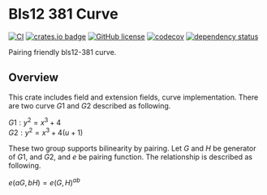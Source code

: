 # Bls12 381 Curve 
[![CI](https://github.com/KogarashiNetwork/bls12_381/actions/workflows/ci.yml/badge.svg)](https://github.com/KogarashiNetwork/bls12_381/actions/workflows/ci.yml) [![crates.io badge](https://img.shields.io/crates/v/zero-bls12-381.svg)](https://crates.io/crates/zero-bls12-381) [![GitHub license](https://img.shields.io/badge/license-GPL3%2FApache2-blue)](#LICENSE) [![codecov](https://codecov.io/gh/KogarashiNetwork/bls12_381/branch/master/graph/badge.svg?token=W83P6U2QKE)](https://codecov.io/gh/KogarashiNetwork/bls12_381) [![dependency status](https://deps.rs/crate/zero-bls12-381/0.1.11/status.svg)](https://deps.rs/crate/zero-bls12-381/0.1.11)

Pairing friendly bls12-381 curve.

## Overview
This crate includes field and extension fields, curve implementation. There are two curve $G1$ and $G2$ described as following.

$G1: y^2 = x^3 + 4$  
$G2: y^2 = x^3 + 4(u + 1)$

These two group supports bilinearity by pairing. Let $G$ and $H$ be generator of $G1$, and $G2$, and $e$ be pairing function. The relationship is described as following.

$e(aG, bH) = e(G, H)^{ab}$
